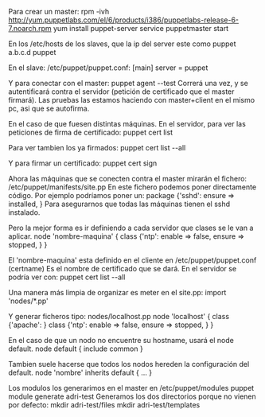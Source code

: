 Para crear un master:
rpm -ivh http://yum.puppetlabs.com/el/6/products/i386/puppetlabs-release-6-7.noarch.rpm
yum install puppet-server
service puppetmaster start

En los /etc/hosts de los slaves, que la ip del server este como puppet
a.b.c.d puppet

En el slave:
/etc/puppet/puppet.conf:
[main]
	server = puppet

Y para conectar con el master:
puppet agent --test
Correrá una vez, y se autentificará contra el servidor (petición de certificado que el master firmará).
Las pruebas las estamos haciendo con master+client en el mismo pc, asi que se autofirma.

En el caso de que fuesen distintas máquinas.
En el servidor, para ver las peticiones de firma de certificado:
puppet cert list

Para ver tambien los ya firmados:
puppet cert list --all

Y para firmar un certificado:
puppet cert sign <nombre> 


Ahora las máquinas que se conecten contra el master mirarán el fichero: /etc/puppet/manifests/site.pp
En este fichero podemos poner directamente código. 
Por ejemplo podríamos poner un:
package {'sshd':
  ensure	=> installed,
}
Para asegurarnos que todas las máquinas tienen el sshd instalado.

Pero la mejor forma es ir definiendo a cada servidor que clases se le van a aplicar.
node 'nombre-maquina' {
  class {'ntp':
    enable	=> false,
    ensure	=> stopped,
  }
}

El 'nombre-maquina' esta definido en el cliente en /etc/puppet/puppet.conf (certname)
Es el nombre de certificado que se dará.
En el servidor se podría ver con: puppet cert list --all

Una manera más limpia de organizar es meter en el site.pp:
import 'nodes/*.pp'

Y generar ficheros tipo: nodes/localhost.pp
node 'localhost' {
  class {'apache': }
  class {'ntp':
    enable      => false,
    ensure      => stopped,
  }
}

En el caso de que un nodo no encuentre su hostname, usará el node default.
node default {
  include common
}

Tambien suele hacerse que todos los nodos hereden la configuración del default.
node 'nombre' inherits default {
  ...
}


Los modulos los generarimos en el master en /etc/puppet/modules
puppet module generate adri-test
Generamos los dos directorios porque no vienen por defecto:
mkdir adri-test/files
mkdir adri-test/templates

